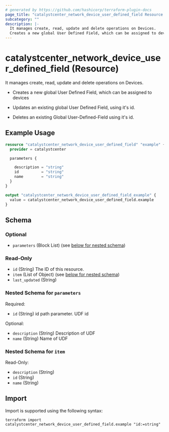 ```yaml
---
# generated by https://github.com/hashicorp/terraform-plugin-docs
page_title: "catalystcenter_network_device_user_defined_field Resource - terraform-provider-catalystcenter"
subcategory: ""
description: |-
  It manages create, read, update and delete operations on Devices.
  Creates a new global User Defined Field, which can be assigned to devicesUpdates an existing global User Defined Field, using it's id.Deletes an existing Global User-Defined-Field using it's id.
---
```


# catalystcenter_network_device_user_defined_field (Resource)

It manages create, read, update and delete operations on Devices.

- Creates a new global User Defined Field, which can be assigned to devices

- Updates an existing global User Defined Field, using it's id.

- Deletes an existing Global User-Defined-Field using it's id.

## Example Usage

```terraform
resource "catalystcenter_network_device_user_defined_field" "example" {
  provider = catalystcenter

  parameters {

    description = "string"
    id          = "string"
    name        = "string"
  }
}

output "catalystcenter_network_device_user_defined_field_example" {
  value = catalystcenter_network_device_user_defined_field.example
}
```

<!-- schema generated by tfplugindocs -->
## Schema

### Optional

- `parameters` (Block List) (see [below for nested schema](#nestedblock--parameters))

### Read-Only

- `id` (String) The ID of this resource.
- `item` (List of Object) (see [below for nested schema](#nestedatt--item))
- `last_updated` (String)

<a id="nestedblock--parameters"></a>
### Nested Schema for `parameters`

Required:

- `id` (String) id path parameter. UDF id

Optional:

- `description` (String) Description of UDF
- `name` (String) Name of UDF


<a id="nestedatt--item"></a>
### Nested Schema for `item`

Read-Only:

- `description` (String)
- `id` (String)
- `name` (String)

## Import

Import is supported using the following syntax:

```shell
terraform import catalystcenter_network_device_user_defined_field.example "id:=string"
```
